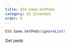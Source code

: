 ```yaml
---
title: ESX.Game.GetPeds
category: ES Extended
order: 6
---
```


```lua
ESX.Game.GetPeds(ignoreList)
```

Get peds

